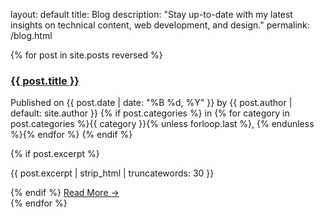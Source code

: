 layout: default title: Blog description: "Stay up-to-date with my latest insights on technical content, web development, and design." permalink: /blog.html
<div class="posts-list space-y-6">
    {% for post in site.posts reversed %}
        <div class="post-list-item">
            <h3 class="text-2xl font-bold mb-2">
                <a href="{{ post.url | relative_url }}">{{ post.title }}</a>
            </h3>
            <p class="post-meta">
                Published on {{ post.date | date: "%B %d, %Y" }} by {{ post.author | default: site.author }}
                {% if post.categories %}
                    in {% for category in post.categories %}<span class="text-red-700 font-semibold">{{ category }}</span>{% unless forloop.last %}, {% endunless %}{% endfor %}
                {% endif %}
            </p>
            {% if post.excerpt %}
                <p class="post-excerpt">{{ post.excerpt | strip_html | truncatewords: 30 }}</p>
            {% endif %}
            <a href="{{ post.url | relative_url }}" class="text-red-700 hover:underline">Read More &rarr;</a>
        </div>
    {% endfor %}
</div>
